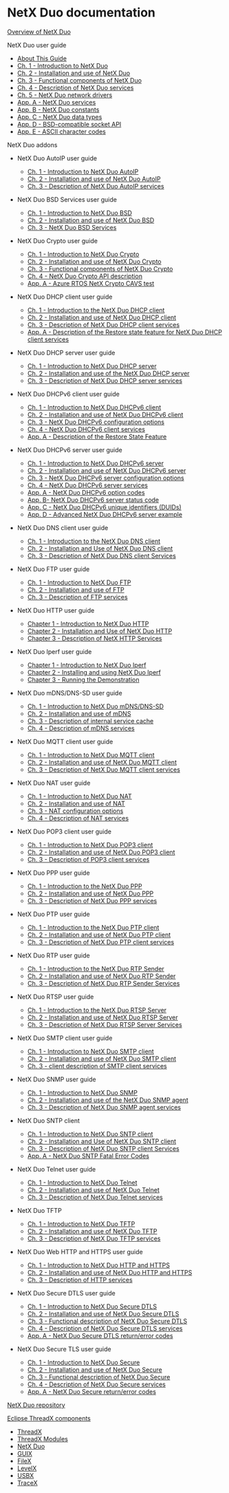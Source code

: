# NetX Duo documentation

[Overview of NetX Duo](overview-netx-duo.md)

NetX Duo user guide
- [About This Guide](about-this-guide.md)
- [Ch. 1 - Introduction to NetX Duo](chapter1.md)
- [Ch. 2 - Installation and use of NetX Duo](chapter2.md)
- [Ch. 3 - Functional components of NetX Duo](chapter3.md)
- [Ch. 4 - Description of NetX Duo services](chapter4.md)
- [Ch. 5 - NetX Duo network drivers](chapter5.md)
- [App. A - NetX Duo services](appendix-a.md)
- [App. B - NetX Duo constants](appendix-b.md)
- [App. C - NetX Duo data types](appendix-c.md)
- [App. D - BSD-compatible socket API](appendix-d.md)
- [App. E - ASCII character codes](appendix-e.md)

NetX Duo addons
- NetX Duo AutoIP user guide
  - [Ch. 1 - Introduction to NetX Duo AutoIP](netx-duo-auto-ip/chapter1.md)
  - [Ch. 2 - Installation and use of NetX Duo AutoIP](netx-duo-auto-ip/chapter2.md)
  - [Ch. 3 - Description of NetX Duo AutoIP services](netx-duo-auto-ip/chapter3.md)

- NetX Duo BSD Services user guide
  - [Ch. 1 - Introduction to NetX Duo BSD](netx-duo-bsd/chapter1.md)
  - [Ch. 2 - Installation and use of NetX Duo BSD](netx-duo-bsd/chapter2.md)
  - [Ch. 3 - NetX Duo BSD Services](netx-duo-bsd/chapter3.md)

- NetX Duo Crypto user guide
  - [Ch. 1 - Introduction to NetX Duo Crypto](../netx/netx-crypto/chapter1.md)
  - [Ch. 2 - Installation and use of NetX Duo Crypto](../netx/netx-crypto/chapter2.md)
  - [Ch. 3 - Functional components of NetX Duo Crypto](../netx/netx-crypto/chapter3.md)
  - [Ch. 4 - NetX Duo Crypto API description](../netx/netx-crypto/chapter4.md)
  - [App. A - Azure RTOS NetX Crypto CAVS test](netx-duo-crypto/appendix-a.md)

- NetX Duo DHCP client user guide
  - [Ch. 1 - Introduction to the NetX Duo DHCP client](netx-duo-dhcp-client/chapter1.md)
  - [Ch. 2 - Installation and use of NetX Duo DHCP client](netx-duo-dhcp-client/chapter2.md)
  - [Ch. 3 - Description of NetX Duo DHCP client services](netx-duo-dhcp-client/chapter3.md)
  - [App. A - Description of the Restore state feature for NetX Duo DHCP client services](netx-duo-dhcp-client/appendix-a.md)

- NetX Duo DHCP server user guide
  - [Ch. 1 - Introduction to NetX Duo DHCP server](netx-duo-dhcp-server/chapter1.md)
  - [Ch. 2 - Installation and use of the NetX Duo DHCP server](netx-duo-dhcp-server/chapter2.md)
  - [Ch. 3 - Description of NetX Duo DHCP server services](netx-duo-dhcp-server/chapter3.md)

- NetX Duo DHCPv6 client user guide
  - [Ch. 1 - Introduction to NetX Duo DHCPv6 client](netx-duo-dhcpv6-client/chapter1.md)
  - [Ch. 2 - Installation and use of NetX Duo DHCPv6 client](netx-duo-dhcpv6-client/chapter2.md)
  - [Ch. 3 - NetX Duo DHCPv6 configuration options](netx-duo-dhcpv6-client/chapter3.md)
  - [Ch. 4 - NetX Duo DHCPv6 client services](netx-duo-dhcpv6-client/chapter4.md)
  - [App. A - Description of the Restore State Feature](netx-duo-dhcpv6-client/appendix-a.md)

- NetX Duo DHCPv6 server user guide
  - [Ch. 1 - Introduction to NetX Duo DHCPv6 server](netx-duo-dhcpv6-server/chapter1.md)
  - [Ch. 2 - Installation and use of NetX Duo DHCPv6 server](netx-duo-dhcpv6-server/chapter2.md)
  - [Ch. 3 - NetX Duo DHCPv6 server configuration options](netx-duo-dhcpv6-server/chapter3.md)
  - [Ch. 4 - NetX Duo DHCPv6 server services](netx-duo-dhcpv6-server/chapter4.md)
  - [App. A - NetX Duo DHCPv6 option codes](netx-duo-dhcpv6-server/appendix-a.md)
  - [App. B- NetX Duo DHCPv6 server status code](netx-duo-dhcpv6-server/appendix-b.md)
  - [App. C - NetX Duo DHCPv6 unique identifiers (DUIDs)](netx-duo-dhcpv6-server/appendix-c.md)
  - [App. D - Advanced NetX Duo DHCPv6 server example](netx-duo-dhcpv6-server/appendix-d.md)

- NetX Duo DNS client user guide
  - [Ch. 1 - Introduction to the NetX Duo DNS client](netx-duo-dns/chapter1.md)
  - [Ch. 2 - Installation and Use of NetX Duo DNS client](netx-duo-dns/chapter2.md)
  - [Ch. 3 - Description of NetX Duo DNS client Services](netx-duo-dns/chapter3.md)

- NetX Duo FTP user guide
  - [Ch. 1 - Introduction to NetX Duo FTP](netx-duo-ftp/chapter1.md)
  - [Ch. 2 - Installation and use of FTP](netx-duo-ftp/chapter2.md)
  - [Ch. 3 - Description of FTP services](netx-duo-ftp/chapter3.md)

- NetX Duo HTTP user guide
  - [Chapter 1 - Introduction to NetX Duo HTTP](netx-duo-http/chapter1.md)
  - [Chapter 2 - Installation and Use of NetX Duo HTTP](netx-duo-http/chapter2.md)
  - [Chapter 3 - Description of NetX HTTP Services](netx-duo-http/chapter3.md)

- NetX Duo Iperf user guide
  - [Chapter 1 - Introduction to NetX Duo Iperf](netx-duo-iperf/chapter1.md)
  - [Chapter 2 - Installing and using NetX Duo Iperf](netx-duo-iperf/chapter2.md)
  - [Chapter 3 - Running the Demonstration](netx-duo-iperf/chapter3.md)

- NetX Duo mDNS/DNS-SD user guide
  - [Ch. 1 - Introduction to NetX Duo mDNS/DNS-SD](netx-duo-mdns/chapter1.md)
  - [Ch. 2 - Installation and use of mDNS](netx-duo-mdns/chapter2.md)
  - [Ch. 3 - Description of internal service cache](netx-duo-mdns/chapter3.md)
  - [Ch. 4 - Description of mDNS services](netx-duo-mdns/chapter4.md)

- NetX Duo MQTT client user guide
  - [Ch. 1 - Introduction to NetX Duo MQTT client](netx-duo-mqtt/chapter1.md)
  - [Ch. 2 - Installation and use of NetX Duo MQTT client](netx-duo-mqtt/chapter2.md)
  - [Ch. 3 - Description of NetX Duo MQTT client services](netx-duo-mqtt/chapter3.md)

- NetX Duo NAT user guide
  - [Ch. 1 - Introduction to NetX Duo NAT](netx-duo-nat/chapter1.md)
  - [Ch. 2 - Installation and use of NAT](netx-duo-nat/chapter2.md)
  - [Ch. 3 - NAT configuration options](netx-duo-nat/chapter3.md)
  - [Ch. 4 - Description of NAT services](netx-duo-nat/chapter4.md)

- NetX Duo POP3 client user guide
  - [Ch. 1 - Introduction to NetX Duo POP3 client](netx-duo-pop3-client/chapter1.md)
  - [Ch. 2 - Installation and use of NetX Duo POP3 client](netx-duo-pop3-client/chapter2.md)
  - [Ch. 3 - Description of POP3 client services](netx-duo-pop3-client/chapter3.md)

- NetX Duo PPP user guide
  - [Ch. 1 - Introduction to the NetX Duo PPP](netx-duo-ppp/chapter1.md)
  - [Ch. 2 - Installation and use of NetX Duo PPP](netx-duo-ppp/chapter2.md)
  - [Ch. 3 - Description of NetX Duo PPP services](netx-duo-ppp/chapter3.md)

- NetX Duo PTP user guide
  - [Ch. 1 - Introduction to the NetX Duo PTP client](netx-duo-ptp-client/chapter1.md)
  - [Ch. 2 - Installation and use of NetX Duo PTP client](netx-duo-ptp-client/chapter2.md)
  - [Ch. 3 - Description of NetX Duo PTP client services](netx-duo-ptp-client/chapter3.md)

- NetX Duo RTP user guide
  - [Ch. 1 - Introduction to the NetX Duo RTP Sender](netx-duo-rtp/chapter1.md)
  - [Ch. 2 - Installation and use of NetX Duo RTP Sender](netx-duo-rtp/chapter2.md)
  - [Ch. 3 - Description of NetX Duo RTP Sender Services](netx-duo-rtp/chapter3.md)

- NetX Duo RTSP user guide
  - [Ch. 1 - Introduction to the NetX Duo RTSP Server](netx-duo-rtsp/chapter1.md)
  - [Ch. 2 - Installation and use of NetX Duo RTSP Server](netx-duo-rtsp/chapter2.md)
  - [Ch. 3 - Description of NetX Duo RTSP Server Services](netx-duo-rtsp/chapter3.md)

- NetX Duo SMTP client user guide
  - [Ch. 1 - Introduction to NetX Duo SMTP client](netx-duo-smtp-client/chapter1.md)
  - [Ch. 2 - Installation and use of NetX Duo SMTP client](netx-duo-smtp-client/chapter2.md)
  - [Ch. 3 - client description of SMTP client services](netx-duo-smtp-client/chapter3.md)

- NetX Duo SNMP user guide
  - [Ch. 1 - Introduction to NetX Duo SNMP](netx-duo-snmp/chapter1.md)  
  - [Ch. 2 - Installation and use of the NetX Duo SNMP agent](netx-duo-snmp/chapter2.md)
  - [Ch. 3 - Description of NetX Duo SNMP agent services](netx-duo-snmp/chapter3.md)

- NetX Duo SNTP client
  - [Ch. 1 - Introduction to NetX Duo SNTP client](netx-duo-sntp-client/chapter1.md)
  - [Ch. 2 - Installation and Use of NetX Duo SNTP client](netx-duo-sntp-client/chapter2.md)
  - [Ch. 3 - Description of NetX Duo SNTP client Services](netx-duo-sntp-client/chapter3.md)
  - [App. A - NetX Duo SNTP Fatal Error Codes](netx-duo-sntp-client/appendix-a.md)

- NetX Duo Telnet user guide
  - [Ch. 1 - Introduction to NetX Duo Telnet](netx-duo-telnet/chapter1.md)
  - [Ch. 2 - Installation and use of NetX Duo Telnet](netx-duo-telnet/chapter2.md)
  - [Ch. 3 - Description of NetX Duo Telnet services](netx-duo-telnet/chapter3.md)

- NetX Duo TFTP
  - [Ch. 1 - Introduction to NetX Duo TFTP](netx-duo-tftp/chapter1.md)
  - [Ch. 2 - Installation and use of NetX Duo TFTP](netx-duo-tftp/chapter2.md)
  - [Ch. 3 - Description of NetX Duo TFTP services](netx-duo-tftp/chapter3.md)

- NetX Duo Web HTTP and HTTPS user guide
  - [Ch. 1 - Introduction to NetX Duo HTTP and HTTPS](netx-duo-web-http/chapter1.md)
  - [Ch. 2 - Installation and use of NetX Duo HTTP and HTTPS](netx-duo-web-http/chapter2.md)
  - [Ch. 3 - Description of HTTP services](netx-duo-web-http/chapter3.md)

- NetX Duo Secure DTLS user guide
  - [Ch. 1 - Introduction to NetX Duo Secure DTLS](netx-duo-secure-dtls/chapter1.md)
  - [Ch. 2 - Installation and use of NetX Duo Secure DTLS](netx-duo-secure-dtls/chapter2.md)
  - [Ch. 3 - Functional description of NetX Duo Secure DTLS](netx-duo-secure-dtls/chapter3.md)
  - [Ch. 4 - Description of NetX Duo Secure DTLS services](netx-duo-secure-dtls/chapter4.md)
  - [App. A - NetX Duo Secure DTLS return/error codes](netx-duo-secure-dtls/appendix-a.md)

- NetX Duo Secure TLS user guide
  - [Ch. 1 - Introduction to NetX Duo Secure](netx-duo-secure-tls/chapter1.md)
  - [Ch. 2 - Installation and use of NetX Duo Secure](netx-duo-secure-tls/chapter2.md)
  - [Ch. 3 - Functional description of NetX Duo Secure](netx-duo-secure-tls/chapter3.md)
  - [Ch. 4 - Description of NetX Duo Secure services](netx-duo-secure-tls/chapter4.md)
  - [App. A - NetX Duo Secure return/error codes](netx-duo-secure-tls/appendix-a.md)

[NetX Duo repository](https://github.com/azure-rtos/netxduo)


[Eclipse ThreadX components](../../README.md)
- [ThreadX](../threadx/index.md)
- [ThreadX Modules](../threadx-modules/index.md)
- [NetX Duo](../netx-duo/index.md)
- [GUIX](../guix/index.md)
- [FileX](../filex/index.md)
- [LevelX](../levelx/index.md)
- [USBX](../usbx/index.md)
- [TraceX](../tracex/index.md)
